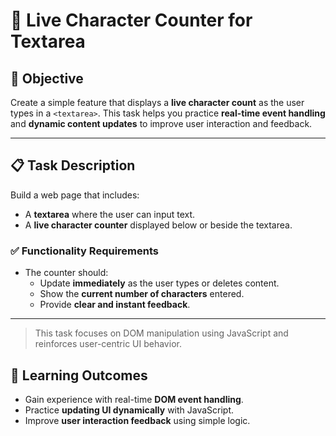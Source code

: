 # 📝 Live Character Counter for Textarea

## 🎯 Objective

Create a simple feature that displays a **live character count** as the user types in a `<textarea>`. This task helps you practice **real-time event handling** and **dynamic content updates** to improve user interaction and feedback.

---

## 📋 Task Description

Build a web page that includes:

- A **textarea** where the user can input text.
- A **live character counter** displayed below or beside the textarea.

### ✅ Functionality Requirements

- The counter should:
  - Update **immediately** as the user types or deletes content.
  - Show the **current number of characters** entered.
  - Provide **clear and instant feedback**.

---

> This task focuses on DOM manipulation using JavaScript and reinforces user-centric UI behavior.

## 🎯 Learning Outcomes

- Gain experience with real-time **DOM event handling**.
- Practice **updating UI dynamically** with JavaScript.
- Improve **user interaction feedback** using simple logic.
